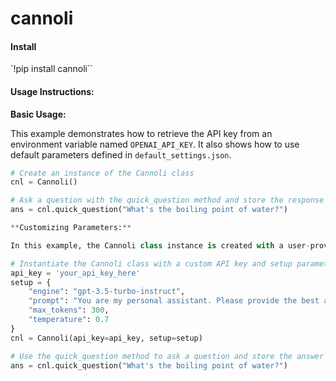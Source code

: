 # cannoli

#### Install

`!pip install cannoli``

#### Usage Instructions:

**Basic Usage:**

This example demonstrates how to retrieve the API key from an environment variable named `OPENAI_API_KEY`. It also shows how to use default parameters defined in `default_settings.json`.

```python
# Create an instance of the Cannoli class
cnl = Cannoli()

# Ask a question with the quick_question method and store the response in 'ans'
ans = cnl.quick_question("What's the boiling point of water?")

**Customizing Parameters:**

In this example, the Cannoli class instance is created with a user-provided API key and custom settings, including the choice of engine, custom prompt, token limits, and temperature settings.

# Instantiate the Cannoli class with a custom API key and setup parameters
api_key = 'your_api_key_here'
setup = {
    "engine": "gpt-3.5-turbo-instruct",
    "prompt": "You are my personal assistant. Please provide the best answer you can.",
    "max_tokens": 300,
    "temperature": 0.7
}
cnl = Cannoli(api_key=api_key, setup=setup)

# Use the quick_question method to ask a question and store the answer in 'ans'
ans = cnl.quick_question("What's the boiling point of water?")

